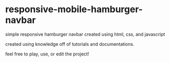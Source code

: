 # responsive-mobile-hamburger-navbar
simple responsive hamburger navbar created using html, css, and javascript

created using knowledge off of tutorials and documentations.

feel free to play, use, or edit the project!
